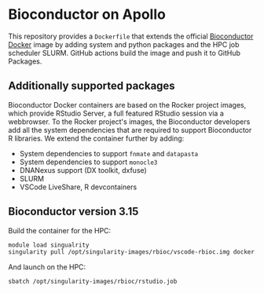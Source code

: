 # Bioconductor on Apollo

This repository provides a `Dockerfile` that extends the official [Bioconductor Docker](https://bioconductor.org/help/docker/) image by adding system and python packages and the HPC job scheduler SLURM. GitHub actions build the image and push it to GitHub Packages.

## Additionally supported packages
Bioconductor Docker containers are based on the Rocker project images, which provide RStudio Server, a full featured RStudio session via a webbrowser. To the Rocker project's images, the Bioconductor developers add all the system dependencies that are required to support Bioconductor R libraries. We extend the container further by adding: 

- System dependencies to support `fnmate` and `datapasta`
- System dependencies to support `monocle3`
- DNANexus support (DX toolkit, dxfuse)
- SLURM
- VSCode LiveShare, R devcontainers

## Bioconductor version **3.15**

Build the container for the HPC:

```sh
module load singualrity   
singularity pull /opt/singularity-images/rbioc/vscode-rbioc.img docker://ghcr.io/drejom/vscode-rbioc:main
```

And launch on the HPC:

```sh
sbatch /opt/singularity-images/rbioc/rstudio.job
```
